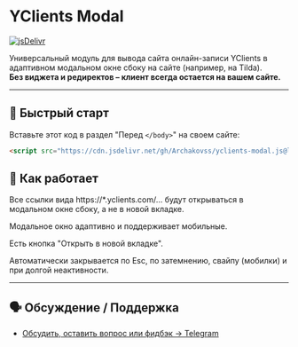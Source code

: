 # YClients Modal

[![jsDelivr](https://data.jsdelivr.com/v1/package/gh/Archakovss/yclients-modal.js/badge)](https://www.jsdelivr.com/package/gh/Archakovss/yclients-modal.js)

Универсальный модуль для вывода сайта онлайн-записи YClients в адаптивном модальном окне сбоку на сайте (например, на Tilda).  
**Без виджета и редиректов – клиент всегда остается на вашем сайте.**

---

## 🚀 Быстрый старт

Вставьте этот код в раздел "Перед `</body>`" на своем сайте:

```html
<script src="https://cdn.jsdelivr.net/gh/Archakovss/yclients-modal.js@latest/yclients-modal.js"></script>
```

🔗 Как работает
---
Все ссылки вида https://*.yclients.com/... будут открываться в модальном окне сбоку, а не в новой вкладке.

Модальное окно адаптивно и поддерживает мобильные.

Есть кнопка "Открыть в новой вкладке".

Автоматически закрывается по Esc, по затемнению, свайпу (мобилки) и при долгой неактивности.

---
## 🗣 Обсуждение / Поддержка

- [Обсудить, оставить вопрос или фидбэк → Telegram](https://t.me/butthisnotsure/69)
